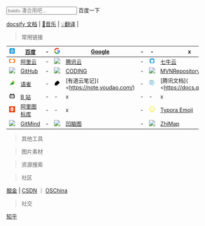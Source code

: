 <link rel="stylesheet" type="text/css" href="/css/search.css">
<link rel="stylesheet" type="text/css" href="/css/guide.css">
<script type="text/javascript" src="/js/search.js"></script>

<div id="searchbar">
    <input type="text" id="searchMsg" placeholder="baidu 凑合用吧...">
    <a id="btn">百度一下</a>
</div>



[docsify 文档](https://docsify.js.org/#/?id=docsify)  |  [:musical_note:音乐](/music) ​| [:bulb:翻译](https://translate.google.cn) |


> 常用链接

| <img src="/icon/baidu.png" />            | [百度](https://baidu.com/)              | -    | <img src="/icon/google.png" />           | [Google](https://google.com/)       | -    | -                                        | x                                        | -    | -                                        | x                                        |
| ---------------------------------------- | ------------------------------------- | ---- | ---------------------------------------- | ----------------------------------- | ---- | ---------------------------------------- | ---------------------------------------- | ---- | ---------------------------------------- | ---------------------------------------- |
| <img src="/icon/aliyun.png" />           | [阿里云](https://www.aliyun.com/)        | -    | <img src="/icon/tencent.png" />          | [腾讯云](https://cloud.tencent.com/)   | -    | <img src="/icon/qiniu.png" />            | [七牛云]( https://sso.qiniu.com/)           | -    | -                                        | x                                        |
| <img src="https://github.githubassets.com/favicon.ico" /> | [GitHub](https://github.com/)         | -    | <img src="https://dn-coding-net-production-static.codehub.cn/platform/favicon.ico" /> | [CODING](https://coding.net/)       | -    | <img src="/icon/mvn.png" />              | [MVNRepository](https://mvnrepository.com/) | -    | -                                        | x                                        |
| <img src="/icon/yuque.png" />            | [语雀](https://www.yuque.com/dashboard) | -    | <img src="/icon/youdao.png">             | [有道云笔记]( <https://note.youdao.com/) | -    | <img src="/icon/tencent_doc.png" />      | [腾讯文档]( <https://docs.qq.com/)           | -    | <img src="/icon/shimo.png" />            | [石墨文档]( <https://shimo.im/)              |
| <img src="/icon/bilibili.png" />         | [B 站](https://www.bilibili.com/)      | -    | -                                        | x                                   | -    | -                                        | x                                        | -    | -                                        | x                                        |
| <img src="/icon/iconfont.png" />         | [阿里图标库](https://www.iconfont.cn/)     | -    | -                                        | x                                   | -    | <img src="/icon/emoji.png" />            | [Typora Emoji](https://blog.todaycoder.cn/2018/11/18/Typora-Emoji/) | -    | -                                        | x                                        |
| <img src="https://static.interval.im/blog/eKADT2R9FC8n.png" /> | [GitMind](https://gitmind.cn/)        | -    | <img src="https://static.interval.im/blog/Fsktm9mONwhM.png" /> | [凹脑图]( https://aonaotu.com/)        | -    | <img src="https://static.interval.im/blog/qHwLEnhG0XCI.png" /> | [ZhiMap]( https://zhimap.com/)           | -    | <img src="https://static.interval.im/blog/tYY3CiqpXacc.png"/> | [ProcessOn]( https://www.processon.com/) |



> 其他工具



> 图片素材



> 资源搜索




> 社区 

[掘金](https://juejin.im/)  | [CSDN](https://www.csdn.net/) ｜ [OSChina](https://www.oschina.net/)




> 社交

[知乎](https://www.zhihu.com/)




<!-- 
    https://cloud.tencent.com//favicon.ico?t=201902181234
    <img src="" /> 
    
    <img src="/icon/.png" /> 
-->

